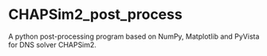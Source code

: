 # CHAPSim2_post_process
A python post-processing program based on NumPy, Matplotlib and PyVista for DNS solver CHAPSim2.
